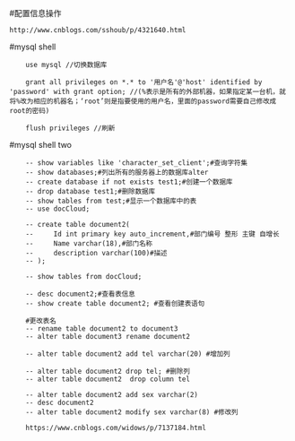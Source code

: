#配置信息操作

    http://www.cnblogs.com/sshoub/p/4321640.html


#mysql shell

        use mysql //切换数据库
        
        grant all privileges on *.* to '用户名'@'host' identified by 'password' with grant option; //(%表示是所有的外部机器，如果指定某一台机，就将%改为相应的机器名；‘root’则是指要使用的用户名，里面的password需要自己修改成root的密码)

        flush privileges //刷新

#mysql shell two

        -- show variables like 'character_set_client';#查询字符集
        -- show databases;#列出所有的服务器上的数据库alter
        -- create database if not exists test1;#创建一个数据库
        -- drop database test1;#删除数据库
        -- show tables from test;#显示一个数据库中的表
        -- use docCloud;

        -- create table document2(
        --     Id int primary key auto_increment,#部门编号 整形 主键 自增长
        --     Name varchar(18),#部门名称
        --     description varchar(100)#描述
        -- );

        -- show tables from docCloud;

        -- desc document2;#查看表信息
        -- show create table document2; #查看创建表语句

        #更改表名
        -- rename table document2 to document3
        -- alter table document3 rename document2

        -- alter table document2 add tel varchar(20) #增加列

        -- alter table document2 drop tel; #删除列
        -- alter table document2  drop column tel

        -- alter table document2 add sex varchar(2)
        -- desc document2
        -- alter table document2 modify sex varchar(8) #修改列

        https://www.cnblogs.com/widows/p/7137184.html




